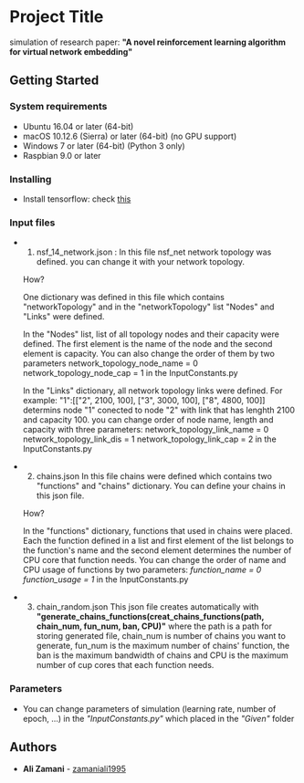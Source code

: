 # Project Title

simulation of research paper: **"A novel reinforcement learning algorithm for virtual network embedding"**

## Getting Started

### System requirements
* Ubuntu 16.04 or later (64-bit)
* macOS 10.12.6 (Sierra) or later (64-bit) (no GPU support)
* Windows 7 or later (64-bit) (Python 3 only)
* Raspbian 9.0 or later

### Installing

* Install tensorflow: check [this](https://www.tensorflow.org/install/pip)

### Input files
* 1. nsf_14_network.json :
    In this file nsf_net network topology was defined.
    you can change it with your network topology.
    
    How?
    
    One dictionary was defined in this file which contains "networkTopology"
    and in the "networkTopology" list "Nodes" and "Links" were defined.

    In the "Nodes" list, list of all topology nodes and their capacity were defined. 
    The first element is the name of the node and the second element is capacity.
    You can also change the order of them by two parameters 
        network_topology_node_name = 0
            network_topology_node_cap = 1
    in the InputConstants.py

    In the "Links" dictionary, all network topology links were defined.
    For example:
         "1":[["2", 2100, 100], ["3", 3000, 100], ["8", 4800, 100]]
    determins node "1" conected to node "2" with link that has lenghth 2100 and 
    capacity 100.
    you can change order of node name, length and capacity with three parameters:
        network_topology_link_name = 0
            network_topology_link_dis = 1
            network_topology_link_cap = 2
    in the InputConstants.py
 * 2. chains.json
    In this file chains were defined which contains two "functions" and "chains" 
    dictionary. You can define your chains in this json file.

    How?
    
    In the "functions" dictionary, functions that used in chains were placed.
    Each the function defined in a list and first element of the  list belongs
    to the function's name and the second element determines the number of CPU
    core that function needs. You can change the order of name and CPU usage
    of functions by two parameters:
      *function_name = 0*
      *function_usage = 1*
    in the InputConstants.py         
* 3. chain_random.json
    This json file creates automatically with
    **"generate_chains_functions(creat_chains_functions(path, chain_num, fun_num, ban, CPU)"**
    where the path is a path for storing generated file, chain_num is number of chains you 
    want to generate, fun_num is the maximum number of chains' function, the ban is the
    maximum bandwidth of  chains and CPU is the maximum number of cup cores that each
    function needs. 
### Parameters
* You can change parameters of simulation (learning rate, number of epoch, ...) in the      	*"InputConstants.py"* which placed in the *"Given"* folder
## Authors

* **Ali Zamani** - [zamaniali1995](https://github.com/zamaniali1995)




